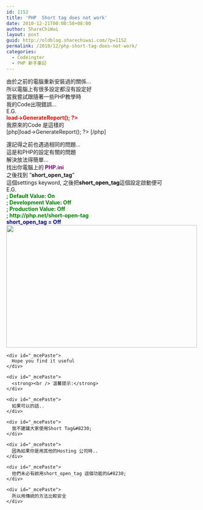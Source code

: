 ```yaml
---
id: 1152
title: 'PHP  Short tag does not work'
date: 2010-12-21T00:00:58+08:00
author: ShareChiWai
layout: post
guid: http://oldblog.sharechiwai.com/?p=1152
permalink: /2010/12/php-short-tag-does-not-work/
categories:
  - Codeingter
  - PHP 新手筆記
---
```

<div id="_mcePaste">
  由於之前的電腦重新安裝過的關係&#8230;
</div>

<div id="_mcePaste">
  所以電腦上有很多設定都沒有設定好
</div>

<div id="_mcePaste">
  當我嘗試跟隨著一些PHP教學時
</div>

<div id="_mcePaste">
  我的Code出現錯誤&#8230;
</div>

<div id="_mcePaste">
  E.G.
</div>

<div id="_mcePaste">
  <span style="color: #ff0000;"><strong>load->GenerateReport(); ?></strong></span>
</div>

<div id="_mcePaste">
  我原來的Code 是這樣的
</div>

<div id="_mcePaste">
  [php]<? $this->load->GenerateReport(); ?> [/php]</p>
</div>

<div id="_mcePaste">
  還記得之前也遇過相同的問題&#8230;
</div>

<div id="_mcePaste">
  這是和PHP的設定有關的問題
</div>

<div id="_mcePaste">
  解決放法得簡單&#8230;
</div>

<div id="_mcePaste">
  找出你電腦上的<strong><span style="color: #800080;"> PHP.ini</span></strong>
</div>

<div id="_mcePaste">
  之後找到 ”<strong>short_open_tag</strong>”
</div>

<div id="_mcePaste">
  這個settings keyword, 之後把<span style="color: #000000;"><strong>short_open_tag</strong></span>這個設定啟動便可
</div>

<div id="_mcePaste">
  E.G.
</div>

<div id="_mcePaste">
  <span style="color: #008000;"><strong>; Default Value: On</strong></span>
</div>

<div id="_mcePaste">
  <span style="color: #008000;"><strong>; Development Value: Off</strong></span>
</div>

<div id="_mcePaste">
  <span style="color: #008000;"><strong>; Production Value: Off</strong></span>
</div>

<div id="_mcePaste">
  <span style="color: #008000;"><strong>; http://php.net/short-open-tag</strong></span>
</div>

<div id="_mcePaste">
  <span style="color: #000080;"><strong>short_open_tag = Off<br /> <a href="https://i2.wp.com/farm6.static.flickr.com/5289/5367639755_53158d2116.jpg"><img class="alignnone" title="PHP.ini" src="https://i2.wp.com/farm6.static.flickr.com/5289/5367639755_53158d2116.jpg?resize=500%2C321" alt="" width="500" height="321" data-recalc-dims="1" /></a></p> 
  
  <p>
    </strong></span></div> 
    
    <div id="_mcePaste">
      Hope you find it useful
    </div>
    
    <div id="_mcePaste">
      <strong><br /> 溫馨提示:</strong>
    </div>
    
    <div id="_mcePaste">
      如果可以的話..
    </div>
    
    <div id="_mcePaste">
      我不建議大家使用Short Tag&#8230;
    </div>
    
    <div id="_mcePaste">
      因為如果你是用其他的Hosting 公司時..
    </div>
    
    <div id="_mcePaste">
      他們未必有啟用short_open_tag 這個功能的&#8230;
    </div>
    
    <div id="_mcePaste">
      所以用傳統的方法比較安全
    </div>